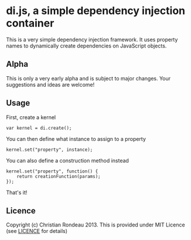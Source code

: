 ﻿di.js, a simple dependency injection container
==============================================

This is a very simple dependency injection framework. It uses property names to dynamically create dependencies on JavaScript objects.

Alpha
-----

This is only a very early alpha and is subject to major changes. Your suggestions and ideas are welcome!

Usage
-----

First, create a kernel

    var kernel = di.create();

You can then define what instance to assign to a property

    kernel.set("property", instance);

You can also define a construction method instead

    kernel.set("property", function() {
		return creationFunction(params);
	});

That's it!

Licence
-------

Copyright (c) Christian Rondeau 2013. This is provided under MIT Licence (see [LICENCE](https://github.com/christianrondeau/di.js/blob/master/LICENCE) for details)